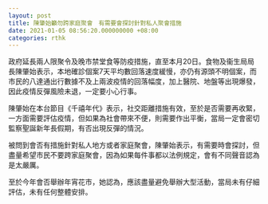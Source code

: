 ```yaml
---
layout: post
title: 陳肇始籲勿跨家庭聚會　有需要會探討針對私人聚會措施
date: 2021-01-05 08:56:20.000000000 +08:00
categories: rthk
---
```


政府延長兩人限聚令及晚市禁堂食等防疫措施，直至本月20日。食物及衞生局局長陳肇始表示，本地確診個案7天平均數回落速度緩慢，亦仍有源頭不明個案，而市民的八達通出行數據不及上兩波疫情的回落幅度，加上醫院、地盤等出現爆發，因此疫情反彈風險未退，一定要小心行事。

陳肇始在本台節目《千禧年代》表示，社交距離措施有效，至於是否需要再收緊，一方面需要評估疫情，但如果為社會帶來不便，則需要作出平衡，當局一定會密切監察聖誕新年長假期，有否出現反彈的情況。

被問到會否有措施針對私人地方或者家庭聚會，陳肇始表示，有需要時會探討，但盡量希望市民不要跨家庭聚會，因為如果每件事都以法例規定，會有不同聲音認為是太嚴厲。

至於今年會否舉辦年宵花市，她認為，應該盡量避免舉辦大型活動，當局未有仔細評估，未有任何整體安排。
